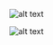 
![alt text](https://adndevblog.typepad.com/.a/6a0167607c2431970b019b03bdc533970d-pi)


![alt text](https://blog.emrahkahraman.com.tr/wp-content/uploads/wcf_bindings.jpg)




